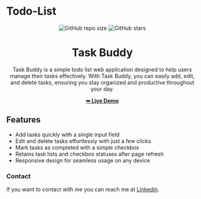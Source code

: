 # Todo-List

<div align="center">
  
  ![GitHub repo size](https://img.shields.io/github/repo-size/divyanshdj/Todo-List)
  ![GitHub stars](https://img.shields.io/github/stars/divyanshdj/Todo-List?style=social)


# Task Buddy

Task Buddy is a simple todo list web application designed to help users manage their tasks effectively. With Task Buddy, you can easily add, edit, and delete tasks, ensuring you stay organized and productive throughout your day.

<div align="center">
<a href="https://todo-work-list.netlify.app/"><strong>➥ Live Demo</strong></a>
</div>


</div>

## Features

- Add tasks quickly with a single input field
- Edit and delete tasks effortlessly with just a few clicks
- Mark tasks as completed with a simple checkbox
- Retains task lists and checkbox statuses after page refresh
- Responsive design for seamless usage on any device

### Contact

If you want to contact with me you can reach me at [Linkedin](https://www.linkedin.com/in/divyansh-jain-29712726b).
